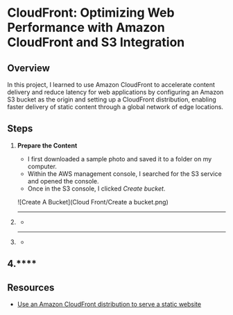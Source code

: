 # CloudFront: Optimizing Web Performance with Amazon CloudFront and S3 Integration

## Overview
In this project, I learned to use Amazon CloudFront to accelerate content delivery and reduce latency for web applications by configuring an Amazon S3 bucket as the origin and setting up a CloudFront distribution, enabling faster delivery of static content through a global network of edge locations.

## Steps

1. **Prepare the Content**
   - I first downloaded a sample photo and saved it to a folder on my computer.
   - Within the AWS management console, I searched for the S3 service and opened the console.
   - Once in the S3 console, I clicked _Create bucket_.

   ![Create A Bucket](Cloud Front/Create a bucket.png)

2. ****
   - 

3. ****
   - 

4.****
   - 

## Resources
- [Use an Amazon CloudFront distribution to serve a static website](https://docs.aws.amazon.com/Route53/latest/DeveloperGuide/getting-started-cloudfront-overview.html)
